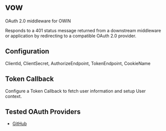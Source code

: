 # vow

OAuth 2.0 middleware for OWIN

Responds to a 401 status message returned from a downstream middleware or application by
redirecting to a compatible OAuth 2.0 provider.

## Configuration

ClientId, ClientSecret, AuthorizeEndpoint, TokenEndpoint, CookieName

## Token Callback

Configure a Token Callback to fetch user information and setup User context.

## Tested OAuth Providers
* [GitHub](http://developer.github.com/v3/oauth/)